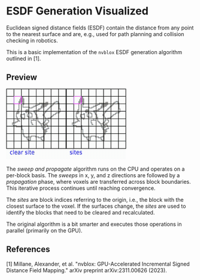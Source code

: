 # ESDF Generation Visualized
Euclidean signed distance fields (ESDF) contain the distance from any point to the nearest surface and are, e.g., used for path planning and collision checking in robotics.

This is a basic implementation of the ```nvblox``` ESDF generation algorithm outlined in [1].

## Preview
![](.media/out.gif)

The *sweep and propagate* algorithm runs on the CPU and operates on a per-block basis.
The *sweeps* in x, y, and z directions are followed by a *propagation* phase, where voxels are transferred across block boundaries. 
This iterative process continues until reaching convergence.

The *sites* are block indices referring to the origin, i.e., the block with the closest surface to the voxel.
If the surfaces change, the *sites* are used to identify the blocks that need to be cleared and recalculated.

The original algorithm is a bit smarter and executes those operations in parallel (primarily on the GPU).

## References
[1] Millane, Alexander, et al. "nvblox: GPU-Accelerated Incremental Signed Distance Field Mapping." arXiv preprint arXiv:2311.00626 (2023).
